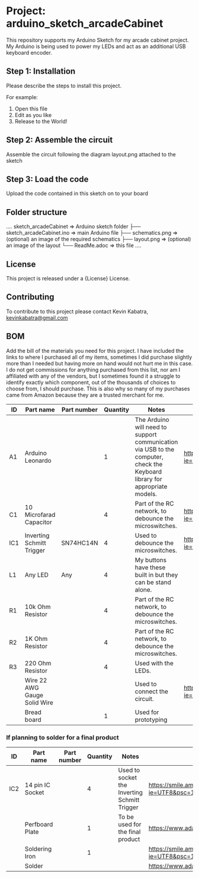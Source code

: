 # Project: arduino_sketch_arcadeCabinet
This repository supports my Arduino Sketch for my arcade cabinet project. My Arduino is being used to power my LEDs and act as an additional USB keyboard encoder.

## Step 1: Installation
Please describe the steps to install this project.

For example:

1. Open this file
2. Edit as you like
3. Release to the World!

## Step 2: Assemble the circuit

Assemble the circuit following the diagram layout.png attached to the sketch

## Step 3: Load the code

Upload the code contained in this sketch on to your board

## Folder structure

....
 sketch_arcadeCabinet           => Arduino sketch folder
  ├── sketch_arcadeCabinet.ino  => main Arduino file
  ├── schematics.png            => (optional) an image of the required schematics
  ├── layout.png                => (optional) an image of the layout
  └── ReadMe.adoc               => this file
....

## License
This project is released under a {License} License.

## Contributing
To contribute to this project please contact Kevin Kabatra, kevinkabatra@gmail.com

## BOM
Add the bill of the materials you need for this project. I have included the links to where I purchased all of my items, sometimes I did purchase slightly more than I needed but having more on hand would not hurt me in this case. I do not get commissions for anything purchased from this list, nor am I affiliated with any of the vendors, but I sometimes found it a struggle to identify exactly which component, out of the thousands of choices to choose from, I should purchase. This is also why so many of my purchases came from Amazon because they are a trusted merchant for me.

| ID | Part name | Part number | Quantity | Notes | Link | 
|---|---|---|---|---|---|
| A1 | Arduino Leonardo | | 1 | The Arduino will need to support communication via USB to the computer, check the Keyboard library for appropriate models. | https://smile.amazon.com/gp/product/B0786LJQ8K/ref=oh_aui_detailpage_o05_s00?ie=UTF8&psc=1 |
| C1 | 10 Microfarad Capacitor | | 4 | Part of the RC network, to debounce the microswitches. | https://smile.amazon.com/gp/product/B073DWCKXF/ref=oh_aui_detailpage_o01_s00?ie=UTF8&psc=1 |
| IC1 | Inverting Schmitt Trigger | SN74HC14N | 4 | Used to debounce the microswitches. | https://smile.amazon.com/gp/product/B01NBVPCFI/ref=oh_aui_detailpage_o03_s00?ie=UTF8&psc=1 |
| L1 | Any LED | Any | 4 | My buttons have these built in but they can be stand alone. |
| R1 | 10k Ohm Resistor | | 4 | Part of the RC network, to debounce the microswitches. |
| R2 |  1K Ohm Resistor | | 4 | Part of the RC network, to debounce the microswitches. |
| R3 | 220 Ohm Resistor | | 4 | Used with the LEDs. |
| | Wire 22 AWG Gauge Solid Wire | | | Used to connect the circuit. | https://smile.amazon.com/gp/product/B010T5Y6PU/ref=oh_aui_detailpage_o06_s00?ie=UTF8&psc=1 |
| | Bread board | | 1 | Used for prototyping | 

### If planning to solder for a final product
| ID | Part name | Part number | Quantity | Notes | Link |
|---|---|---|---|---|---|
| IC2 | 14 pin IC Socket | | 4 | Used to socket the Inverting Schmitt Trigger | https://smile.amazon.com/gp/product/B01GOLSUAU/ref=oh_aui_detailpage_o00_s00?ie=UTF8&psc=1 |
| | Perfboard Plate | | 1 | To be used for the final product | https://www.adafruit.com/product/2670 |
| | Soldering Iron | | 1 | | https://smile.amazon.com/gp/product/B06XZ31W3M/ref=oh_aui_detailpage_o05_s00?ie=UTF8&psc=1 |
| | Solder | | | | https://www.adafruit.com/product/1886 |